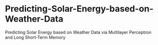 # Predicting-Solar-Energy-based-on-Weather-Data
Predicting Solar Energy based on Weather Data via Multilayer Perceptron and Long Short-Term Memory
